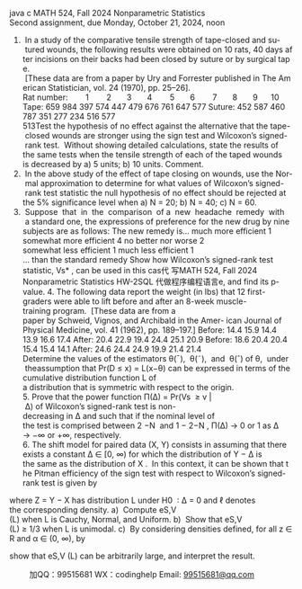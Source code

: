 java c
MATH 524, Fall 2024
Nonparametric Statistics
Second assignment, due Monday, October 21, 2024, noon
1.  In a study of the comparative tensile strength of tape-closed and su- tured wounds, the following results were obtained on 10 rats, 40 days after incisions on their backs had been closed by suture or by surgical tape.  [These data are from a paper by Ury and Forrester published in The American Statistician, vol. 24 (1970), pp. 25–26].
Rat number:        1        2       3       4        5       6        7       8       9      10
Tape:
659
984
397
574
447
479
676
761
647
577
Suture:
452
587
460
787
351
277
234
516
577
513Test the hypothesis of no effect against the alternative that the tape- closed wounds are stronger using the sign test and Wilcoxon’s signed- rank test.  Without showing detailed calculations, state the results of the same tests when the tensile strength of each of the taped wounds
is decreased by a) 5 units; b) 10 units. Comment.
2.  In the above study of the effect of tape closing on wounds, use the Nor- mal approximation to determine for what values of Wilcoxon’s signed- rank test statistic the null hypothesis of no effect should be rejected at
the 5% significance level when a) N = 20; b) N = 40; c) N = 60.
3.  Suppose  that  in  the  comparison  of a  new  headache  remedy  with  a standard one, the expressions of preference for the new drug by nine subjects are as follows:
The new remedy is...
much more efficient
1
somewhat more efficient
4
no better nor worse
2
somewhat less efficient
1
much less efficient
1
... than the standard remedy
Show how Wilcoxon’s signed-rank test statistic, Vs* , can be used in this cas代 写MATH 524, Fall 2024 Nonparametric Statistics HW-2SQL
代做程序编程语言e, and find its p-value.
4. The following data report the weight (in lbs) that 12 first-graders were able to lift before and after an 8-week muscle-training program.  [These data are from a paper by Schweid, Vignos, and Archibald in the Amer- ican Journal of Physical Medicine, vol. 41 (1962), pp. 189–197.]
Before:
14.4
15.9
14.4
13.9
16.6
17.4
After:
20.4
22.9
19.4
24.4
25.1
20.9
Before:
18.6
20.4
20.4
15.4
15.4
14.1
After:
24.6
24.4
24.9
19.9
21.4
21.4
Determine the values of the estimators θ(¯),  θ(˜),  and  θ(ˆ) of θ,  under  theassumption that Pr(D ≤ x) = L(x−θ) can be expressed in terms of the cumulative distribution function L of a distribution that is symmetric with respect to the origin.
5. Prove that the power function Π(∆) = Pr(Vs  ≥ v | ∆) of Wilcoxon’s signed-rank test is non-decreasing in ∆ and such that if the nominal level of the test is comprised between 2 −N  and 1 − 2−N , Π(∆) → 0 or
1 as ∆ → −∞ or +∞, respectively.
6. The shift model for paired data (X, Y) consists in assuming that there exists a constant ∆ ∈ [0, ∞) for which the distribution of Y − ∆ is the same as the distribution of X .  In this context, it can be shown that the Pitman efficiency of the sign test with respect to Wilcoxon’s signed-rank test is given by

where Z = Y − X has distribution L under H0  : ∆ = 0 and ℓ denotes the corresponding density.
a)  Compute eS,V (L) when L is Cauchy, Normal, and Uniform.
b)  Show that eS,V (L) ≥ 1/3 when L is unimodal.
c)  By considering densities defined, for all z ∈ R and α ∈ (0, ∞), by

show that eS,V (L) can be arbitrarily large, and interpret the result.







         
加QQ：99515681  WX：codinghelp  Email: 99515681@qq.com
